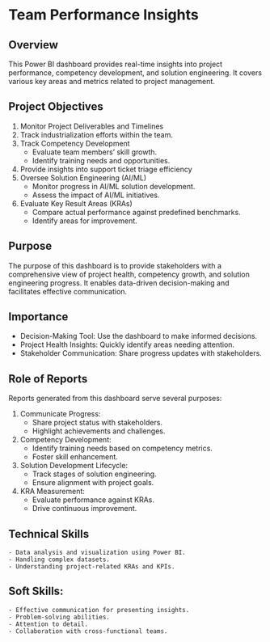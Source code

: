 # Team Performance Insights
## Overview
This Power BI dashboard provides real-time insights into project performance, competency development, and solution engineering. It covers various key areas and metrics related to project management.
## Project Objectives
1. Monitor Project Deliverables and Timelines
2. Track industrialization efforts within the team.
3. Track Competency Development
    - Evaluate team members’ skill growth.
    - Identify training needs and opportunities.
4. Provide insights into support ticket triage efficiency
5. Oversee Solution Engineering (AI/ML)
    - Monitor progress in AI/ML solution development.
    - Assess the impact of AI/ML initiatives.
6. Evaluate Key Result Areas (KRAs)
    - Compare actual performance against predefined benchmarks.
    - Identify areas for improvement.
## Purpose
The purpose of this dashboard is to provide stakeholders with a comprehensive view of project health, competency growth, and solution engineering progress. It enables data-driven decision-making and facilitates effective communication.
## Importance
  - Decision-Making Tool: Use the dashboard to make informed decisions.
  - Project Health Insights: Quickly identify areas needing attention.
  - Stakeholder Communication: Share progress updates with stakeholders.
## Role of Reports
Reports generated from this dashboard serve several purposes:
1. Communicate Progress:
    - Share project status with stakeholders.
    - Highlight achievements and challenges.
2. Competency Development:
    - Identify training needs based on competency metrics.
    - Foster skill enhancement.
3. Solution Development Lifecycle:
    - Track stages of solution engineering.
    - Ensure alignment with project goals.
4. KRA Measurement:
    - Evaluate performance against KRAs.
    - Drive continuous improvement.
## Technical Skills
    - Data analysis and visualization using Power BI.
    - Handling complex datasets.
    - Understanding project-related KRAs and KPIs.
## Soft Skills:
    - Effective communication for presenting insights.
    - Problem-solving abilities.
    - Attention to detail.
    - Collaboration with cross-functional teams.
